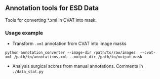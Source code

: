 ## Annotation tools for ESD Data
Tools for converting *.xml in CVAT into mask.

### Usage example
* Transform `.xml` annotation from CVAT into image masks
```shell
python annotation_converter --image-dir /path/to/raw/images  --cvat-xml /path/to/annotations.xml --output-dir /path/to/output-mask
```

* Analysis surgical scores from manual annotations. Comments in `./data_stat.py`
